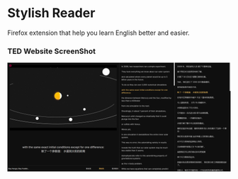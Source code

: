 # Stylish Reader

Firefox extension that help you learn English better and easier.


### TED Website ScreenShot
![alt text](image-1.png)